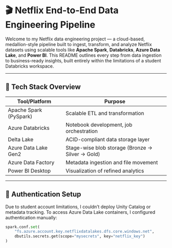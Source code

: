 # 🎬 Netflix End-to-End Data Engineering Pipeline

Welcome to my Netflix data engineering project — a cloud-based, medallion-style pipeline built to ingest, transform, and analyze Netflix datasets using scalable tools like **Apache Spark**, **Databricks**, **Azure Data Lake**, and **Power BI**. This README outlines every step from data ingestion to business-ready insights, built entirely within the limitations of a student Databricks workspace.

---

## 🧰 Tech Stack Overview

| Tool/Platform              | Purpose                                              |
|----------------------------|------------------------------------------------------|
| Apache Spark (PySpark)     | Scalable ETL and transformation                     |
| Azure Databricks           | Notebook development, job orchestration             |
| Delta Lake                 | ACID-compliant data storage layer                   |
| Azure Data Lake Gen2       | Stage-wise blob storage (Bronze → Silver → Gold)    |
| Azure Data Factory         | Metadata ingestion and file movement                |
| Power BI Desktop           | Visualization of refined analytics                  |

---

## 🔐 Authentication Setup

Due to student account limitations, I couldn’t deploy Unity Catalog or metadata tracking. To access Azure Data Lake containers, I configured authentication manually:

```python
spark.conf.set(
    "fs.azure.account.key.netflixdatalakes.dfs.core.windows.net",
    dbutils.secrets.get(scope="mysecrets", key="netflix_key")
)
